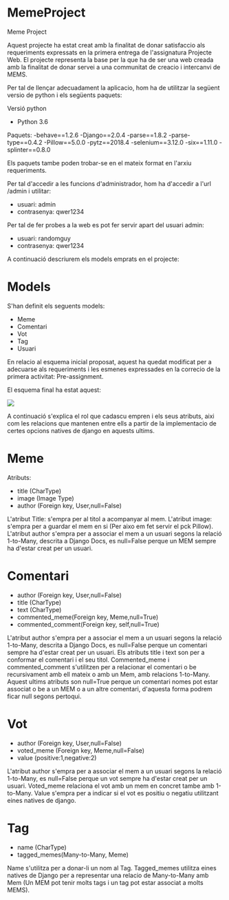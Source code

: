 # MemeProject
Meme Project

Aquest projecte ha estat creat amb la finalitat de donar satisfaccio als requeriments expressats en la primera entrega de l'assignatura Projecte Web. El projecte representa la base per la que ha de ser una web creada amb la finalitat de donar servei a una communitat de creacio i intercanvi de MEMS.

Per tal de llençar adecuadament la aplicacio, hom ha de utilitzar la següent versio de python i els següents paquets:

Versió python 
- Python 3.6

Paquets:
-behave==1.2.6
-Django==2.0.4
-parse==1.8.2
-parse-type==0.4.2
-Pillow==5.0.0
-pytz==2018.4
-selenium==3.12.0
-six==1.11.0
-splinter==0.8.0


Els paquets tambe poden trobar-se en el mateix format en l'arxiu requeriments.

Per tal d'accedir a les funcions d'administrador, hom ha d'accedir a l'url /admin i utilitar:

- usuari: admin
- contrasenya: qwer1234


Per tal de fer probes a la web es pot fer servir apart del usuari admin:

- usuari: randomguy
- contrasenya: qwer1234

A continuació descriurem els models emprats en el projecte:

# Models

S'han definit els seguents models:

- Meme
- Comentari
- Vot
- Tag
- Usuari

En relacio al esquema inicial proposat, aquest ha quedat modificat per a adecuarse als requeriments i les esmenes expressades en la correcio de la primera activitat: Pre-assignment.

El esquema final ha estat aquest: 

![](https://github.com/ferranmartinezlleida/WebMemeProject/blob/master/Diagrama%20UML.png)


A continuació s'explica el rol que cadascu empren i els seus atributs, aixi com les relacions que mantenen entre ells a partir de la implementacio de certes opcions natives de django en aquests ultims. 

# Meme
Atributs:
- title (CharType)
- image (Image Type)
- author (Foreign key, User,null=False)

L'atribut Title: s'empra per al titol a acompanyar al mem. L'atribut image: s'empra per a guardar el mem en si (Per aixo em fet servir el pck Pillow). L'atribut author s'empra per a associar el mem a un usuari segons la relació 1-to-Many, descrita a Django Docs, es null=False perque un MEM sempre ha d'estar creat per un usuari. 


# Comentari
- author (Foreign key, User,null=False)
- title (CharType)
- text (CharType)
- commented_meme(Foreign key, Meme,null=True)
- commented_comment(Foreign key, self,null=True)

 L'atribut author s'empra per a associar el mem a un usuari segons la relació 1-to-Many, descrita a Django Docs, es null=False perque un comentari sempre ha d'estar creat per un usuari. Els atributs title i text son per a conformar el comentari i el seu titol. Commented_meme i commented_comment s'utilitzen per a relacionar el comentari o be recursivament amb ell mateix o amb un Mem, amb relacions 1-to-Many. Aquest ultims atributs son null=True perque un comentari nomes pot estar associat o be a un MEM o a un altre comentari, d'aquesta forma podrem ficar null segons pertoqui. 

# Vot
- author (Foreign key, User,null=False)
- voted_meme (Foreign key, Meme,null=False)
- value (positive:1,negative:2)

L'atribut author s'empra per a associar el mem a un usuari segons la relació 1-to-Many, es null=False perque un vot sempre ha d'estar creat per un usuari. Voted_meme relaciona el vot amb un mem en concret tambe amb 1-to-Many. Value s'empra per a indicar si el vot es positiu o negatiu utilitzant eines natives de django. 

# Tag
- name (CharType)
- tagged_memes(Many-to-Many, Meme)

Name s'utilitza per a donar-li un nom al Tag. Tagged_memes utilitza eines natives de Django per a representar una relacio de Many-to-Many amb Mem (Un MEM pot tenir molts tags i un tag pot estar associat a molts MEMS).


